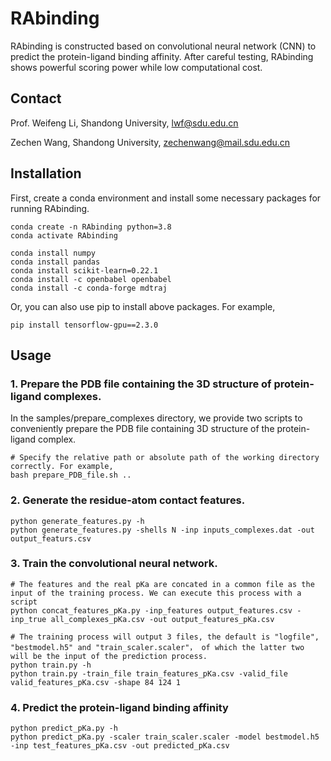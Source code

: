 # RAbinding
RAbinding is constructed based on convolutional neural network (CNN) to predict the protein-ligand binding affinity. After careful testing, RAbinding  shows powerful scoring power while low computational cost. 

## Contact
Prof. Weifeng Li, Shandong University, lwf@sdu.edu.cn</p>
Zechen Wang, Shandong University, zechenwang@mail.sdu.edu.cn</p>

## Installation
First, create a conda environment and install some necessary packages for running RAbinding.
  
    conda create -n RAbinding python=3.8
    conda activate RAbinding
  
    conda install numpy
    conda install pandas
    conda install scikit-learn=0.22.1
    conda install -c openbabel openbabel
    conda install -c conda-forge mdtraj

Or, you can also use pip to install above packages. For example,
    
    pip install tensorflow-gpu==2.3.0

## Usage
### 1. Prepare the PDB file containing the 3D structure of protein-ligand complexes.
In the samples/prepare_complexes directory, we provide two scripts to conveniently prepare the PDB file containing 3D structure of the protein-ligand complex.
    
    # Specify the relative path or absolute path of the working directory correctly. For example, 
    bash prepare_PDB_file.sh ..

### 2. Generate the residue-atom contact features.

    python generate_features.py -h
    python generate_features.py -shells N -inp inputs_complexes.dat -out output_featurs.csv

### 3. Train the convolutional neural network.
    
    # The features and the real pKa are concated in a common file as the input of the training process. We can execute this process with a script   
    python concat_features_pKa.py -inp_features output_features.csv -inp_true all_complexes_pKa.csv -out output_features_pKa.csv
    
    # The training process will output 3 files, the default is "logfile", "bestmodel.h5" and "train_scaler.scaler"， of which the latter two will be the input of the prediction process. 
    python train.py -h
    python train.py -train_file train_features_pKa.csv -valid_file valid_features_pKa.csv -shape 84 124 1 

### 4. Predict the protein-ligand binding affinity

    python predict_pKa.py -h
    python predict_pKa.py -scaler train_scaler.scaler -model bestmodel.h5 -inp test_features_pKa.csv -out predicted_pKa.csv
